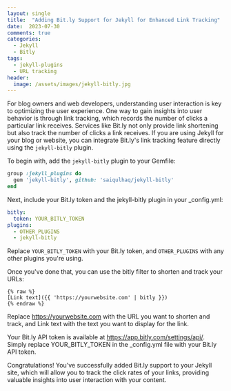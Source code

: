 ```yaml
---
layout: single
title:  "Adding Bit.ly Support for Jekyll for Enhanced Link Tracking"
date:  2023-07-30
comments: true
categories:
  - Jekyll
  - Bitly
tags:
  - jekyll-plugins
  - URL tracking
header:
  image: /assets/images/jekyll-bitly.jpg
---
```


For blog owners and web developers, understanding user interaction is key to optimizing the user experience. One way to gain insights into user behavior is through link tracking, which records the number of clicks a particular link receives. Services like Bit.ly not only provide link shortening but also track the number of clicks a link receives. If you are using Jekyll for your blog or website, you can integrate Bit.ly's link tracking feature directly using the `jekyll-bitly` plugin.

To begin with, add the `jekyll-bitly` plugin to your Gemfile:

```ruby
group :jekyll_plugins do
  gem 'jekyll-bitly', github: 'saiqulhaq/jekyll-bitly'
end
```

Next, include your Bit.ly token and the jekyll-bitly plugin in your _config.yml:
```yaml
bitly:
  token: YOUR_BITLY_TOKEN
plugins:
  - OTHER_PLUGINS
  - jekyll-bitly
```

Replace `YOUR_BITLY_TOKEN` with your Bit.ly token, and `OTHER_PLUGINS` with any other plugins you're using.

Once you've done that, you can use the bitly filter to shorten and track your URLs:

```erb
{% raw %}
[Link text]({{ 'https://yourwebsite.com' | bitly }})
{% endraw %}
```

Replace https://yourwebsite.com with the URL you want to shorten and track, and Link text with the text you want to display for the link.

Your Bit.ly API token is available at https://app.bitly.com/settings/api/. Simply replace YOUR_BITLY_TOKEN in the _config.yml file with your Bit.ly API token.

Congratulations! You've successfully added Bit.ly support to your Jekyll site, which will allow you to track the click rates of your links, providing valuable insights into user interaction with your content.